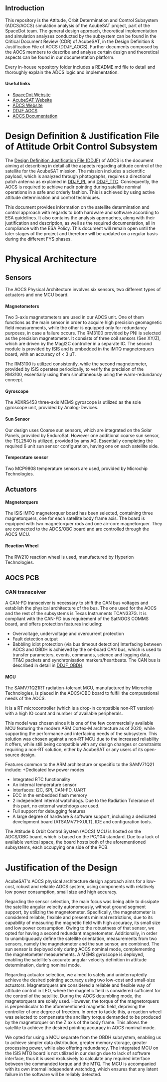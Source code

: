 ## Introduction
This repository is the Attitude, Orbit Determination and Control Subsystem (ADCS/AOCS) simulation analysis of the AcubeSAT project, part of the SpaceDot team. The general design approach, theoretical implementation and simulation analyses conducted by the subsystem can be found in the Critical Document Review (CDR) of AcubeSAT, in the Design Definition & Justification File of AOCS (DDJF_AOCS). Further documents composed by the AOCS members to describe and analyse certain design and theoretical aspects can be found in our documentation platform.

Every in-house repository folder includes a README.md file to detail and thoroughly explain the ADCS logic and implementation.

#### Useful links
+ [SpaceDot Website](https://spacedot.gr/)
+ [AcubeSAT Website](https://acubesat.spacedot.gr/)
+ [ADCS Website](https://acubesat.spacedot.gr/subsystems/attitude-determination-control/)
+ [DDJF AOCS](https://gitlab.com/acubesat/documentation/cdr-public/-/blob/master/DDJF/DDJF_AOCS.pdf)
+ [AOCS Documentation](https://helit.org/mm/docList/public/ADC)

# Design Definition & Justification File of Attitude Orbit Control Subsystem

The [Design Definition Justification File (DDJF)](https://gitlab.com/acubesat/documentation/cdr-public/-/blob/master/DDJF/DDJF_AOCS.pdf) of AOCS is the document aiming at describing in detail all the aspects regarding attitude control of the satellite for the AcubeSAT mission. The mission includes a scientific payload, which is analyzed through photographs, requires a directional patch antenna as explained in [DDJF_PL](https://gitlab.com/acubesat/documentation/cdr-public/-/blob/master/DDJF/DDJF_PL.pdf) and [DDJF_TTC](https://gitlab.com/acubesat/documentation/cdr-public/-/blob/master/DDJF/DDJF_TTC.pdf). Consequently, the AOCS is required to achieve nadir pointing during satellite nominal operations in a safe and orderly fashion. This is achieved by using
active attitude determination and control techniques.

This document provides information on the satellite determination and control approach with regards to both hardware and software according to ESA guidelines. It also contains the analysis approaches, along with their justification and description, as well as the required documentation, all in compliance with the ESA Policy. This document will remain open until the later stages of the project and therefore will be updated on a regular basis during the different FYS phases.

# Physical Architecture
## Sensors
The AOCS Physical Architecture involves six sensors, two different types of actuators and one MCU board.

#### Magnetometers
Two 3-axis magnetometers are used in our AOCS unit. One of them functions as the main sensor in order to acquire high precision geomagnetic field measurements, while the other is equipped only for redundancy purposes, in case a failure occurs. The RM3100 provided by PNI is selected as the precision magnetometer. It consists of three coil sensors (Sen XY/Z), which are driven by the MagI2C controller in a separate IC. Τhe second module is provided by ISIS and is embedded in the iMTQ magnetorquers
board, with an accuracy of < 3 µT. 

The RM3100 is utilized consistently, while the second magnetometer, provided by ISIS operates periodically, to verify the precision of the RM3100, essentially using them simultaneously using the warm-redundancy concept.

#### Gyroscope
The ADXRS453 three-axis MEMS gyroscope is utilized as the sole gyroscope unit, provided by Analog-Devices.

#### Sun Sensor
Our design uses Coarse sun sensors, which are integrated on the Solar Panels, provided by EnduroSat. However one additional coarse sun sensor, the TSL2540 is utilized, provided by ams AG. Essentially completing the required 6 unit sun sensor configuration, having one on each satellite side.

#### Temperature sensor
Two MCP9808 temperature sensors are used, provided by Microchip Technologies.

## Actuators
#### Magnetorquers
The ISIS iMTQ magnetorquer board has been selected, containing three magnetorquers, one for each satellite body frame axis. The board is equipped with two magnetorquer rods and one air-core magnetorquer. They are connected to the ADCS/OBC board and are controlled through the AOCS MCU.

#### Reaction Wheel
The RW210 reaction wheel is used, manufactured by Hyperion Technologies.

## AOCS PCB
### CAN transceiver
A CAN-FD transceiver is necessary to shift the CAN bus voltages and establish the physical architecture of the bus. The one used for the AOCS and the rest of the subsystems is Texas Instruments TCAN337G. It is compliant with the CAN-FD bus requirement of the SatNOGS COMMS board, and offers protection features including:
+ Overvoltage, undervoltage and overcurrent protection
+ Fault detection output
+ Babbling idiot protection (via bus timeout detection)
Interfacing between AOCS and OBDH is achieved by the on‐board CAN bus, which is used to transfer parameters, events, commands, science and logging data, TT&C packets and synchronisation markers/heartbeats. The CAN bus is described in detail in [DDJF_OBDH](https://gitlab.com/acubesat/documentation/cdr-public/-/blob/master/DDJF/DDJF_OBDH.pdf).

#### MCU
The SAMV71Q21RT radiation-tolerant MCU, manufactured by Microchip Technologies, is placed in the ADCS/OBC board to fulfill the computational needs of the AOCS.

It is a RT microcontroller (which is a drop-in compatible non-RT version) with a high IO count and number of available peripherals.

This model was chosen since it is one of the few commercially available MCU featuring
the modern ARM Cortex-M architecture as of 2020, while supporting the performance and interfacing needs of the subsystem. This solution was chosen against a non-RT MCU due to the increased reliability it offers, while still being compatible with any design changes or constraints requiring a non-RT solution, either by AcubeSAT or any users of its open-source design. 

Features common to the ARM architecture or specific to the SAMV71Q21 include:
+Dedicated low power modes
+ Integrated RTC functionality
+ An internal temperature sensor
+ Interfaces: I2C, SPI, CAN-FD, UART
+ ECC in the embedded flash memory
+ 2 independent internal watchdogs. Due to the Radiation Tolerance of this part, no external watchdogs are used.
+ Full support for debugging features
+ A large degree of hardware & software support, including a dedicated development board (ATSAMV71-XULT), IDE and configuration tools.

The Attitude & Orbit Control System (AOCS) MCU is hosted on the ADCS/OBC board, which is based on the PC/104 standard. Due to a lack of available vertical space, the board hosts both of the aforementioned subsystems, each occupying one side of the PCB.

# Justification of the Design
AcubeSAT's AOCS physical architecture design approach aims for a low-cost, robust and reliable AOCS system, using components with relatively low power consumption, small size and high accuracy.

Regarding the sensor selection, the main focus was being able to dissipate the satellite angular velocity autonomously, without ground segment support, by utilizing the magnetometer. Specifically, the magnetometer is considered reliable, flexible and presents minimal restrictions, due to its capability of measuring the magnetic field with high accuracy, its small size and low power consumption. Owing to the robustness of that sensor, we opted for having a second redundant magnetometer. Additionally, in order to unambiguously define the satellite orientation, measurements from two sensors, namely the magnetometer and the sun sensor, are combined. The sun sensor is deployed only during AOCS nominal mode, complementing the magnetometer measurements. A MEMS gyroscope is deployed, enabling the satellite's accurate angular velocity definition in attitude determination, during nominal mode.

Regarding actuator selection, we aimed to safely and uninterruptedly achieve the desired pointing accuracy using two low-cost and small-size actuators. Magnetorquers are considered a reliable and flexible way of attitude control in LEO, where the magnetic field is considered sufficient for the control of the satellite. During the AOCS detumbling mode, the magnetorquers are solely used. However, the torque of the magnetorquers is perpendicular to the aforementioned magnetic field, depriving the controller of one degree of freedom. In order to tackle this, a reaction wheel was selected to compensate the ancillary torque demanded to be produced by the magnetorquer on the Z axis of the body frame. This allows the satellite to achieve the desired pointing accuracy in AOCS nominal mode.

We opted for using a MCU separate from the OBDH subsystem, enabling us to achieve simpler data distribution, greater memory storage, greater processing power, while also
offering redundancy. The integrated MCU on the ISIS MTQ board is not utilized in our design due to lack of software interface, thus it is used exclusively to calculate any required interface between the commanded torque and the MTQ. The MCU is accompanied with its own internal independent watchdog, which ensures that any latent failure in the software will be reliably detected.
